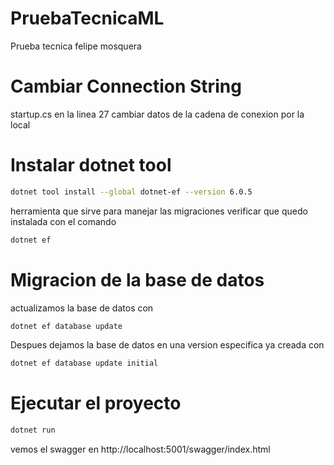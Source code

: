 # PruebaTecnicaML
Prueba tecnica felipe mosquera 
# Cambiar Connection String
startup.cs en la linea 27 cambiar datos de la cadena de conexion por la local
# Instalar dotnet tool
```bash
dotnet tool install --global dotnet-ef --version 6.0.5
```
herramienta que sirve para manejar las migraciones
verificar que quedo instalada con el comando 
```bash
dotnet ef
```
# Migracion de la base de datos 
actualizamos la base de datos con
```bash
dotnet ef database update
```
Despues dejamos la base de datos en una version especifica ya creada con 
```bash
dotnet ef database update initial
```
# Ejecutar el proyecto
```bash
dotnet run
```
vemos el swagger en http://localhost:5001/swagger/index.html
